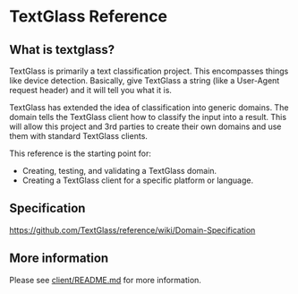 TextGlass Reference
===================

What is textglass?
------------------

TextGlass is primarily a text classification project. This encompasses
things like device detection. Basically, give TextGlass a string (like
a User-Agent request header) and it will tell you what it is. 

TextGlass has extended the idea of classification into generic domains.
The domain tells the TextGlass client how to classify the input into a
result. This will allow this project and 3rd parties to create their own
domains and use them with standard TextGlass clients.

This reference is the starting point for:

 * Creating, testing, and validating a TextGlass domain.
 * Creating a TextGlass client for a specific platform or language.

Specification
-------------

https://github.com/TextGlass/reference/wiki/Domain-Specification

More information
----------------

Please see [client/README.md](client/README.md) for more information.
